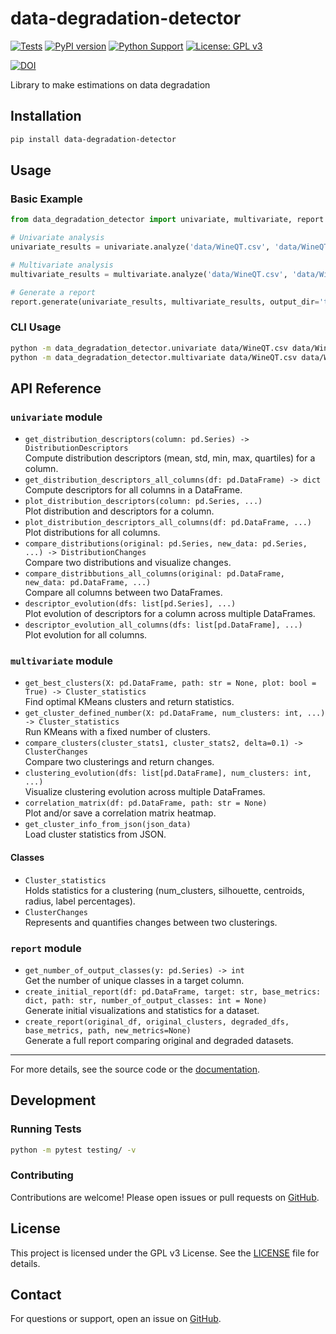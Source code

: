 # data-degradation-detector

[![Tests](https://github.com/aloncrack7/data-degradation-detector/actions/workflows/tests.yml/badge.svg)](https://github.com/aloncrack7/data-degradation-detector/actions/workflows/tests.yml)
[![PyPI version](https://badge.fury.io/py/data-degradation-detector.svg)](https://badge.fury.io/py/data-degradation-detector)
[![Python Support](https://img.shields.io/pypi/pyversions/data-degradation-detector.svg)](https://pypi.org/project/data-degradation-detector/)
[![License: GPL v3](https://img.shields.io/badge/License-GPLv3-blue.svg)](https://www.gnu.org/licenses/gpl-3.0)

[![DOI](https://zenodo.org/badge/1020488766.svg)](https://doi.org/10.5281/zenodo.17057824)

Library to make estimations on data degradation

## Installation

```bash
pip install data-degradation-detector
```

## Usage

### Basic Example

```python
from data_degradation_detector import univariate, multivariate, report

# Univariate analysis
univariate_results = univariate.analyze('data/WineQT.csv', 'data/WineQT_treated.csv')

# Multivariate analysis
multivariate_results = multivariate.analyze('data/WineQT.csv', 'data/WineQT_treated.csv')

# Generate a report
report.generate(univariate_results, multivariate_results, output_dir='tmp/final_report')
```

### CLI Usage

```bash
python -m data_degradation_detector.univariate data/WineQT.csv data/WineQT_treated.csv
python -m data_degradation_detector.multivariate data/WineQT.csv data/WineQT_treated.csv
```


## API Reference

### `univariate` module

- `get_distribution_descriptors(column: pd.Series) -> DistributionDescriptors`  
	Compute distribution descriptors (mean, std, min, max, quartiles) for a column.
- `get_distribution_descriptors_all_columns(df: pd.DataFrame) -> dict`  
	Compute descriptors for all columns in a DataFrame.
- `plot_distribution_descriptors(column: pd.Series, ...)`  
	Plot distribution and descriptors for a column.
- `plot_distribution_descriptors_all_columns(df: pd.DataFrame, ...)`  
	Plot distributions for all columns.
- `compare_distributions(original: pd.Series, new_data: pd.Series, ...) -> DistributionChanges`  
	Compare two distributions and visualize changes.
- `compare_distribbutions_all_columns(original: pd.DataFrame, new_data: pd.DataFrame, ...)`  
	Compare all columns between two DataFrames.
- `descriptor_evolution(dfs: list[pd.Series], ...)`  
	Plot evolution of descriptors for a column across multiple DataFrames.
- `descriptor_evolution_all_columns(dfs: list[pd.DataFrame], ...)`  
	Plot evolution for all columns.

### `multivariate` module

- `get_best_clusters(X: pd.DataFrame, path: str = None, plot: bool = True) -> Cluster_statistics`  
	Find optimal KMeans clusters and return statistics.
- `get_cluster_defined_number(X: pd.DataFrame, num_clusters: int, ...) -> Cluster_statistics`  
	Run KMeans with a fixed number of clusters.
- `compare_clusters(cluster_stats1, cluster_stats2, delta=0.1) -> ClusterChanges`  
	Compare two clusterings and return changes.
- `clustering_evolution(dfs: list[pd.DataFrame], num_clusters: int, ...)`  
	Visualize clustering evolution across multiple DataFrames.
- `correlation_matrix(df: pd.DataFrame, path: str = None)`  
	Plot and/or save a correlation matrix heatmap.
- `get_cluster_info_from_json(json_data)`  
	Load cluster statistics from JSON.

#### Classes
- `Cluster_statistics`  
	Holds statistics for a clustering (num_clusters, silhouette, centroids, radius, label percentages).
- `ClusterChanges`  
	Represents and quantifies changes between two clusterings.

### `report` module

- `get_number_of_output_classes(y: pd.Series) -> int`  
	Get the number of unique classes in a target column.
- `create_initial_report(df: pd.DataFrame, target: str, base_metrics: dict, path: str, number_of_output_classes: int = None)`  
	Generate initial visualizations and statistics for a dataset.
- `create_report(original_df, original_clusters, degraded_dfs, base_metrics, path, new_metrics=None)`  
	Generate a full report comparing original and degraded datasets.

---
For more details, see the source code or the [documentation](https://github.com/aloncrack7/data-degradation-detector).

## Development

### Running Tests

```bash
python -m pytest testing/ -v
```

### Contributing

Contributions are welcome! Please open issues or pull requests on [GitHub](https://github.com/aloncrack7/data-degradation-detector).

## License

This project is licensed under the GPL v3 License. See the [LICENSE](LICENSE) file for details.

## Contact

For questions or support, open an issue on [GitHub](https://github.com/aloncrack7/data-degradation-detector/issues).
